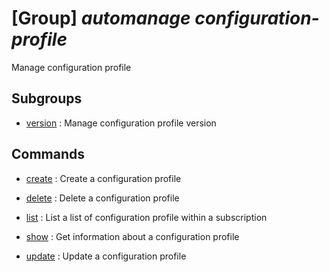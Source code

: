 # [Group] _automanage configuration-profile_

Manage configuration profile

## Subgroups

- [version](/Commands/automanage/configuration-profile/version/readme.md)
: Manage configuration profile version

## Commands

- [create](/Commands/automanage/configuration-profile/_create.md)
: Create a configuration profile

- [delete](/Commands/automanage/configuration-profile/_delete.md)
: Delete a configuration profile

- [list](/Commands/automanage/configuration-profile/_list.md)
: List a list of configuration profile within a subscription

- [show](/Commands/automanage/configuration-profile/_show.md)
: Get information about a configuration profile

- [update](/Commands/automanage/configuration-profile/_update.md)
: Update a configuration profile
